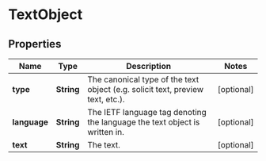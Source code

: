 
# TextObject

## Properties
Name | Type | Description | Notes
------------ | ------------- | ------------- | -------------
**type** | **String** | The canonical type of the text object (e.g. solicit text, preview text, etc.). |  [optional]
**language** | **String** | The IETF language tag denoting the language the text object is written in. |  [optional]
**text** | **String** | The text. |  [optional]



